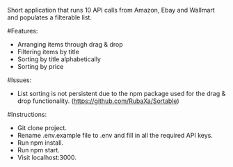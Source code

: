 Short application that runs 10 API calls from Amazon, Ebay and Wallmart and populates a filterable list.

#Features:
 - Arranging items through drag & drop
 - Filtering items by title
 - Sorting by title alphabetically
 - Sorting by price

#Issues:
 - List sorting is not persistent due to the npm package used for the drag & drop functionality. (https://github.com/RubaXa/Sortable)
 
#Instructions:
 - Git clone project.
 - Rename .env.example file to .env and fill in all the required API keys.
 - Run npm install.
 - Run npm start.
 - Visit localhost:3000.